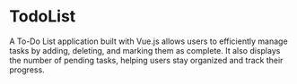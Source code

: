 # TodoList
A To-Do List application built with Vue.js allows users to efficiently manage tasks by adding, deleting, and marking them as complete. It also displays the number of pending tasks, helping users stay organized and track their progress.
